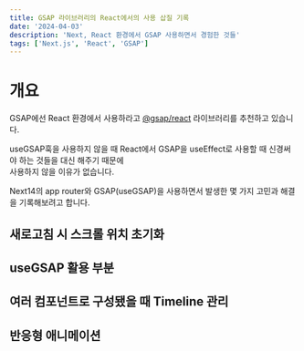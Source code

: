 ```yaml
---
title: GSAP 라이브러리의 React에서의 사용 삽질 기록
date: '2024-04-03'
description: 'Next, React 환경에서 GSAP 사용하면서 경험한 것들'
tags: ['Next.js', 'React', 'GSAP']
---
```


# 개요

GSAP에선 React 환경에서 사용하라고 [@gsap/react](https://github.com/greensock/react) 라이브러리를 추천하고 있습니다.

useGSAP훅을 사용하지 않을 때 React에서 GSAP을 useEffect로 사용할 때 신경써야 하는 것들을 대신 해주기 때문에<br>사용하지 않을 이유가 없습니다.

Next14의 app router와 GSAP(useGSAP)을 사용하면서 발생한 몇 가지 고민과 해결을 기록해보려고 합니다.

## 새로고침 시 스크롤 위치 초기화

## useGSAP 활용 부분

## 여러 컴포넌트로 구성됐을 때 Timeline 관리

## 반응형 애니메이션
